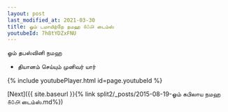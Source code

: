 ```yaml
---
layout: post
last_modified_at: 2021-03-30
title: ஓம் டமாயிற்றே நமஹ ௧௦௮ டைம்ஸ்
youtubeId: 7h8tYDZxFNU
---
```

 
 
 ஓம் தபஸ்வினி நமஹ  
 
 -  தியானம் செய்யும் முனிவர் யார் 
 
  
 
  
 
 
 
 
 
 


{% include youtubePlayer.html id=page.youtubeId %}
 
[Next]({{ site.baseurl }}{% link  split2/_posts/2015-08-19-ஓம் கபிலாய நமஹ ௧௦௮ டைம்ஸ்.md%})
 
